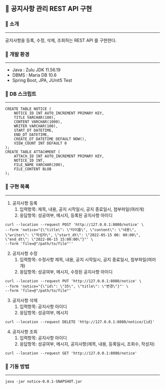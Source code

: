 
## 💌 공지사항 관리 REST API 구현

### 💨 소개 

-----

공지사항을 등록, 수정, 삭제, 조회하는 REST API 를 구현한다.



### 💨 개발 환경

-----

- Java : Zulu JDK 11.56.19
- DBMS : Maria DB 10.6
- Spring Boot, JPA, JUnit5 Test

### 💨  DB 스크립트

-----

```
CREATE TABLE NOTICE (
	NOTICE_ID INT AUTO_INCREMENT PRIMARY KEY,
	TITLE VARCHAR(100),
	CONTENT VARCHAR(1000),
	WRITER VARCHAR(100),
	START_DT DATETIME,
	END_DT DATETIME,
	CREATE_DT DATETIME DEFAULT NOW(),
	VIEW_COUNT INT DEFAULT 0
);
CREATE TABLE ATTACHMENT (
    ATTACH_ID INT AUTO_INCREMENT PRIMARY KEY,
    NOTICE_ID INT,
    FILE_NAME VARCHAR(200),
    FILE_CONTENT BLOB
);
```

### 💨  구현 목록

-----

1. 공지사항 등록
   1. 입력항목: 제목, 내용, 공지 시작일시, 공지 종료일시, 첨부파일(여러개)
   2. 응답항목: 성공여부, 메시지, 등록된 공지사항 아이디
```
curl --location --request POST 'http://127.0.0.1:8080/notice' \
--form 'notice="{\"title\": \"타이틀\", \"content\": \"내용\", \"writer\": \"작성자\", \"start_dt\": \"2022-05-15 00: 00:00\", \"end_dt\": \"2022-06-15 15:00:00\"}"' \
--form 'file=@"/path/to/file"''
```
2. 공지사항 수정
   1. 입력항목: 수정사항 제목, 내용, 공지 시작일시, 공지 종료일시, 첨부파일(여러개)
   2. 응답항목: 성공여부, 메시지, 수정된 공지사항 아이디
```
curl --location --request PUT 'http://127.0.0.1:8080/notice' \
--form 'notice="{\"id\": \"35\", \"title\": \"변경\"}"' \
--form 'file=@"/path/to/file"'
```

3. 공지사항 삭제
   1. 입력항목: 공지사항 아이디
   2. 응답항목: 성공여부, 메시지
```
curl --location --request DELETE 'http://127.0.0.1:8080/notice/{id}'
```

4. 공지사항 조회
   1. 입력항목: 공지사항 아이디
   2. 응답항목: 성공여부, 메시지, 공지사항(제목, 내용, 등록일시, 조회수, 작성자)
```
curl --location --request GET 'http://127.0.0.1:8080/notice'
```

### 💨  기동 방법

-----

```
java -jar notice-0.0.1-SNAPSHOT.jar
```